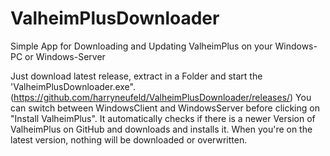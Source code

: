 # ValheimPlusDownloader

Simple App for Downloading and Updating ValheimPlus on your Windows-PC or Windows-Server

Just download latest release, extract in a Folder and start the 'ValheimPlusDownloader.exe". (https://github.com/harryneufeld/ValheimPlusDownloader/releases/)
You can switch between WindowsClient and WindowsServer before clicking on "Install ValheimPlus".
It automatically checks if there is a newer Version of ValheimPlus on GitHub and downloads and installs it. When you're on the latest version, nothing will be downloaded or overwritten.
